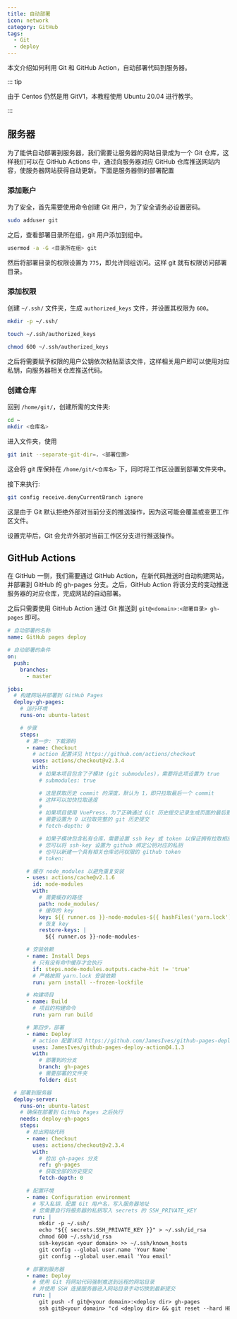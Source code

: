 ```yaml
---
title: 自动部署
icon: network
category: GitHub
tags:
  - Git
  - deploy
---
```


本文介绍如何利用 Git 和 GitHub Action，自动部署代码到服务器。

<!-- more -->

::: tip

由于 Centos 仍然是用 GitV1，本教程使用 Ubuntu 20.04 进行教学。

:::

## 服务器

为了能供自动部署到服务器，我们需要让服务器的网站目录成为一个 Git 仓库，这样我们可以在 GitHub Actions 中，通过向服务器对应 GitHub 仓库推送网站内容，使服务器网站获得自动更新。下面是服务器侧的部署配置

### 添加账户

为了安全，首先需要使用命令创建 Git 用户，为了安全请务必设置密码。

```sh
sudo adduser git
```

之后，查看部署目录所在组，git 用户添加到组中。

```sh
usermod -a -G <目录所在组> git
```

然后将部署目录的权限设置为 `775`，即允许同组访问。这样 git 就有权限访问部署目录。

### 添加权限

创建 `~/.ssh/` 文件夹，生成 `authorized_keys` 文件，并设置其权限为 `600`。

```sh
mkdir -p ~/.ssh/

touch ~/.ssh/authorized_keys

chmod 600 ~/.ssh/authorized_keys
```

之后将需要赋予权限的用户公钥依次粘贴至该文件，这样相关用户即可以使用对应私钥，向服务器相关仓库推送代码。

### 创建仓库

回到 `/home/git/`，创建所需的文件夹:

```sh
cd ~
mkdir <仓库名>
```

进入文件夹，使用

```sh
git init --separate-git-dir=. <部署位置>
```

这会将 git 库保持在 `/home/git/<仓库名>` 下，同时将工作区设置到部署文件夹中。

接下来执行:

```sh
git config receive.denyCurrentBranch ignore
```

这是由于 Git 默认拒绝外部对当前分支的推送操作，因为这可能会覆盖或变更工作区文件。

设置完毕后，Git 会允许外部对当前工作区分支进行推送操作。

## GitHub Actions

在 GitHub 一侧，我们需要通过 GitHub Action，在新代码推送时自动构建网站，并部署到 GitHub 的 gh-pages 分支。之后，GitHub Action 将该分支的变动推送服务器的对应仓库，完成网站的自动部署。

之后只需要使用 GitHub Action 通过 Git 推送到 `git@<domain>:<部署目录> gh-pages` 即可。

```yml
# 自动部署的名称
name: GitHub pages deploy

# 自动部署的条件
on:
  push:
    branches:
      - master

jobs:
  # 构建网站并部署到 GitHub Pages
  deploy-gh-pages:
    # 运行环境
    runs-on: ubuntu-latest

    # 步骤
    steps:
      # 第一步: 下载源码
      - name: Checkout
        # action 配置详见 https://github.com/actions/checkout
        uses: actions/checkout@v2.3.4
        with:
          # 如果本项目包含了子模块 (git submodules)，需要将此项设置为 true
          # submodules: true

          # 这是获取历史 commit 的深度，默认为 1，即只拉取最后一个 commit
          # 这样可以加快拉取速度
          #
          # 如果项目使用 VuePress，为了正确通过 Git 历史提交记录生成页面的最后更新时间
          # 需要设置为 0 以拉取完整的 git 历史提交
          # fetch-depth: 0

          # 如果子模块包含私有仓库，需要设置 ssh key 或 token 以保证拥有拉取相应仓库的权限
          # 您可以将 ssh-key 设置为 github 绑定公钥对应的私钥
          # 也可以新建一个具有相关仓库访问权限的 github token
          # token:

      # 缓存 node_modules 以避免重复安装
      - uses: actions/cache@v2.1.6
        id: node-modules
        with:
          # 需要缓存的路径
          path: node_modules/
          # 缓存的 key
          key: ${{ runner.os }}-node-modules-${{ hashFiles('yarn.lock') }}
          # 恢复 key
          restore-keys: |
            ${{ runner.os }}-node-modules-

      # 安装依赖
      - name: Install Deps
        # 只有没有命中缓存才会执行
        if: steps.node-modules.outputs.cache-hit != 'true'
        # 严格按照 yarn.lock 安装依赖
        run: yarn install --frozen-lockfile

      # 构建项目
      - name: Build
        # 项目的构建命令
        run: yarn run build

      # 第四步，部署
      - name: Deploy
        # action 配置详见 https://github.com/JamesIves/github-pages-deploy-action
        uses: JamesIves/github-pages-deploy-action@4.1.3
        with:
          # 部署到的分支
          branch: gh-pages
          # 需要部署的文件夹
          folder: dist

  # 部署到服务器
  deploy-server:
    runs-on: ubuntu-latest
    # 确保在部署到 GitHub Pages 之后执行
    needs: deploy-gh-pages
    steps:
      # 检出网站代码
      - name: Checkout
        uses: actions/checkout@v2.3.4
        with:
          # 检出 gh-pages 分支
          ref: gh-pages
          # 获取全部的历史提交
          fetch-depth: 0

      # 配置环境
      - name: Configuration environment
        # 写入私钥、配置 Git 用户名，写入服务器地址
        # 您需要自行将服务器的私钥写入 secrets 的 SSH_PRIVATE_KEY
        run: |
          mkdir -p ~/.ssh/
          echo "${{ secrets.SSH_PRIVATE_KEY }}" > ~/.ssh/id_rsa
          chmod 600 ~/.ssh/id_rsa
          ssh-keyscan <your domain> >> ~/.ssh/known_hosts
          git config --global user.name 'Your Name'
          git config --global user.email 'You email'

      # 部署到服务器
      - name: Deploy
        # 使用 Git 将网站代码强制推送到远程的网站目录
        # 并使用 SSH 连接服务器进入网站目录手动切换到最新提交
        run: |
          git push -f git@<your domain>:<deploy dir> gh-pages
          ssh git@<your domain> "cd <deploy dir> && git reset --hard HEAD"
```
